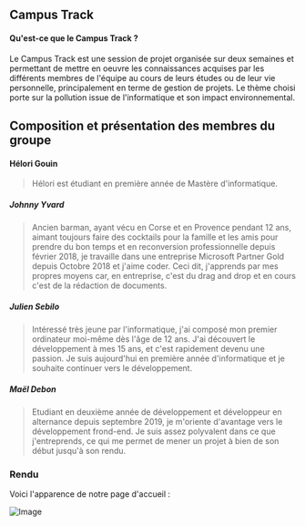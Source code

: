 ## Campus Track
#### Qu'est-ce que le Campus Track ?
Le Campus Track est une session de projet organisée sur deux semaines et permettant de mettre en oeuvre les connaissances acquises par les différents membres de l'équipe au cours de leurs études ou de leur vie personnelle, principalement en terme de gestion de projets.
Le thème choisi porte sur la pollution issue de l'informatique et son impact environnemental.


## Composition et présentation des membres du groupe
#### Hélori Gouin
> Hélori est étudiant en première année de Mastère d'informatique.

##### Johnny Yvard
> Ancien barman, ayant vécu en Corse et en Provence pendant 12 ans, aimant toujours faire des cocktails pour la famille et les amis pour prendre du bon temps et en reconversion professionnelle depuis février 2018, je travaille dans une entreprise Microsoft Partner Gold depuis Octobre 2018 et j'aime coder. Ceci dit, j'apprends par mes propres moyens car, en entreprise, c'est du drag and drop et en cours c'est de la rédaction de documents.

##### Julien Sebilo
> Intéressé  très jeune par l'informatique, j'ai composé mon premier ordinateur moi-même dès l'âge de 12 ans. J'ai découvert le développement à mes 15 ans, et c'est rapidement devenu une passion. Je suis aujourd'hui en première année d'informatique et je souhaite continuer vers le développement.

##### Maël Debon
> Etudiant en deuxième année de développement et développeur en alternance depuis septembre 2019, je m'oriente d'avantage vers le développement frond-end. Je suis assez polyvalent dans ce que j'entreprends, ce qui me permet de mener un projet à bien de son début jusqu'à son rendu. 

### Rendu
Voici l'apparence de notre page d'accueil :

![Image](https://i.imgur.com/An4S0d6.png "image")
